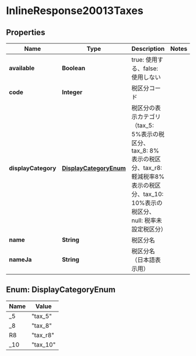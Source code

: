 

# InlineResponse20013Taxes

## Properties

Name | Type | Description | Notes
------------ | ------------- | ------------- | -------------
**available** | **Boolean** | true: 使用する、false: 使用しない | 
**code** | **Integer** | 税区分コード | 
**displayCategory** | [**DisplayCategoryEnum**](#DisplayCategoryEnum) | 税区分の表示カテゴリ（tax_5: 5%表示の税区分、tax_8: 8%表示の税区分、tax_r8: 軽減税率8%表示の税区分、tax_10: 10%表示の税区分、null: 税率未設定税区分） | 
**name** | **String** | 税区分名 | 
**nameJa** | **String** | 税区分名（日本語表示用） | 



## Enum: DisplayCategoryEnum

Name | Value
---- | -----
_5 | &quot;tax_5&quot;
_8 | &quot;tax_8&quot;
R8 | &quot;tax_r8&quot;
_10 | &quot;tax_10&quot;



